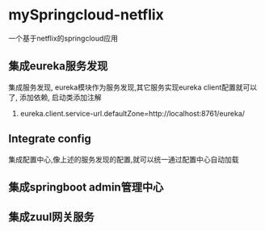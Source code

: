 # mySpringcloud-netflix

一个基于netflix的springcloud应用

## 集成eureka服务发现

集成服务发现, eureka模块作为服务发现,其它服务实现eureka client配置就可以了, 添加依赖, 启动类添加注解

1. eureka.client.service-url.defaultZone=http://localhost:8761/eureka/

## Integrate config

集成配置中心,像上述的服务发现的配置,就可以统一通过配置中心自动加载

## 集成springboot admin管理中心

## 集成zuul网关服务
